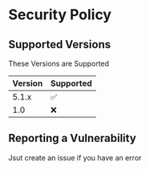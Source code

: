 # Security Policy

## Supported Versions

These Versions are Supported

| Version | Supported          |
| ------- | ------------------ |
| 5.1.x   | :white_check_mark: |
| 1.0     | :x:                |
## Reporting a Vulnerability

Jsut create an issue if you have an error
